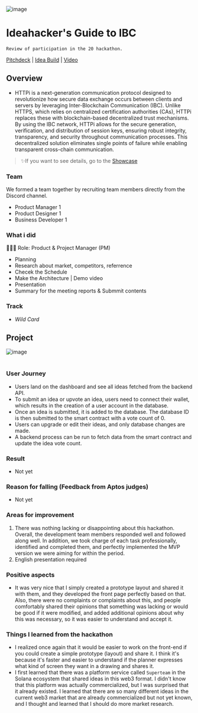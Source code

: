 ![image](https://github.com/user-attachments/assets/46c9e114-27e9-41e7-94fa-9ab9eb07144e)

# Ideahacker's Guide to IBC
`Review of participation in the 20 hackathon.`

[Pitchdeck](https://www.figma.com/slides/z4Q9VwVO7cOML23Vl3MzvG/IBC-Ideathon?node-id=1-571&t=Eg1IgkbV4Ot937qO-1) | [Idea Build](https://ipfs.filebase.io/ipfs/QmVC9XGvYyzecpW4vWCLfRt8tXY8UuR9yiFzDaUHvrjdnA) | [Video](https://youtu.be/LCUlg14N3KM)

## Overview
- HTTPi is a next-generation communication protocol designed to revolutionize how secure data exchange occurs between clients and servers by leveraging Inter-Blockchain Communication (IBC). Unlike HTTPS, which relies on centralized certification authorities (CAs), HTTPi replaces these with blockchain-based decentralized trust mechanisms. By using the IBC network, HTTPi allows for the secure generation, verification, and distribution of session keys, ensuring robust integrity, transparency, and security throughout communication processes. This decentralized solution eliminates single points of failure while enabling transparent cross-chain communication.

> ✨If you want to see details, go to the [Showcase](https://dorahacks.io/buidl/17793/)

### Team
We formed a team together by recruiting team members directly from the Discord channel.
- Product Manager 1
- Product Designer 1
- Business Developer 1

### What i did
👨🏼‍💻 Role: Product & Project Manager (PM)
- Planning
- Research about market, competitors, referrence
- Checek the Schedule
- Make the Architecture | Demo video
- Presentation
- Summary for the meeting reports & Submmit contents

### Track
- *Wild Card*

## Project
![image](https://github.com/user-attachments/assets/a76a4896-78a5-427b-966a-b6018f7b56c1)
<br></br>

### User Journey

- Users land on the dashboard and see all ideas fetched from the backend API.
- To submit an idea or upvote an idea, users need to connect their wallet, which results in the creation of a user account in the database.
- Once an idea is submitted, it is added to the database. The database ID is then submitted to the smart contract with a vote count of 0.
- Users can upgrade or edit their ideas, and only database changes are made.
- A backend process can be run to fetch data from the smart contract and update the idea vote count.

### Result
- Not yet

### Reason for falling (Feedback from Aptos judges)
- Not yet

### Areas for improvement
1) There was nothing lacking or disappointing about this hackathon. Overall, the development team members responded well and followed along well. In addition, we took charge of each task professionally, identified and completed them, and perfectly implemented the MVP version we were aiming for within the period.
2) English presentation required

### Positive aspects
- It was very nice that I simply created a prototype layout and shared it with them, and they developed the front page perfectly based on that. Also, there were no complaints or complaints about this, and people comfortably shared their opinions that something was lacking or would be good if it were modified, and added additional opinions about why this was necessary, so it was easier to understand and accept it.

### Things I learned from the hackathon
- I realized once again that it would be easier to work on the front-end if you could create a simple prototype (layout) and share it. I think it's because it's faster and easier to understand if the planner expresses what kind of screen they want in a drawing and shares it.
- I first learned that there was a platform service called `Superteam` in the Solana ecosystem that shared ideas in this web3 format. I didn't know that this platform was actually commercialized, but I was surprised that it already existed. I learned that there are so many different ideas in the current web3 market that are already commercialized but not yet known, and I thought and learned that I should do more market research.
